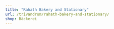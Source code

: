 ```yaml
---
title: "Rahath Bakery and Stationary"
url: /trivandrum/rahath-bakery-and-stationary/
shop: Bäckerei
---
```

